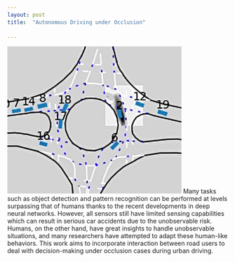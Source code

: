 ```yaml
---
layout: post
title:  "Autonomous Driving under Occlusion"

---
```

![picture](assets/img/Roundabouts.png) 
Many tasks such as object detection and pattern recognition can be performed at levels surpassing that of humans thanks to the recent developments in deep neural
networks. However, all sensors still have limited sensing capabilities which can result in serious car accidents due to the unobservable risk. Humans, on the other hand, have great
insights to handle unobservable situations, and many researchers have attempted to adapt these human-like behaviors. This work aims to incorporate interaction between
road users to deal with decision-making under occlusion cases during urban driving.